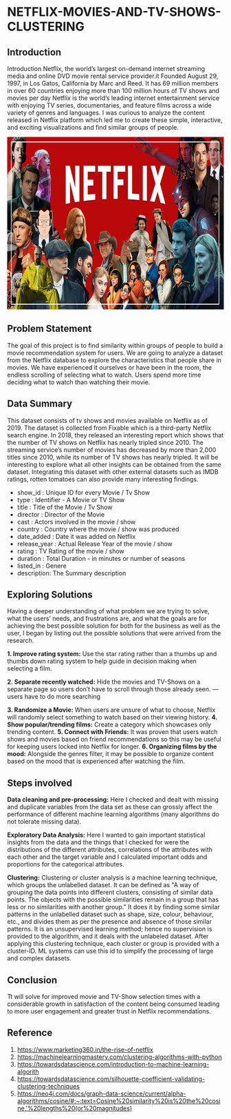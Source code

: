 # NETFLIX-MOVIES-AND-TV-SHOWS-CLUSTERING

## Introduction
Introduction Netflix, the world’s largest on-demand internet streaming media and online DVD movie rental service provider.it Founded August 29, 1997, in Los Gatos, California by Marc and Reed. It has 69 million members in over 60 countries enjoying more than 100 million hours of TV shows and movies per day Netflix is the world’s leading internet entertainment service with enjoying TV series, documentaries, and feature films across a wide variety of genres and languages. I was curious to analyze the content released in Netflix platform which led me to create these simple, interactive, and exciting visualizations and find similar groups of people.

<p align="center">
<img src="netflix.jpg" width="600" height="400" >
</p>

## Problem Statement
The goal of this project is to find similarity within groups of people to build a movie recommendation system for users. We are going to analyze a dataset from the Netflix database to explore the characteristics that people share in movies. We have experienced it ourselves or have been in the room, the endless scrolling of selecting what to watch. Users spend more time deciding what to watch than watching their movie.

## Data Summary
This dataset consists of tv shows and movies available on Netflix as of 2019. The dataset is collected from Fixable which is a third-party Netflix search engine. In 2018, they released an interesting report which shows that the number of TV shows on Netflix has nearly tripled since 2010. The streaming service’s number of movies has decreased by more than 2,000 titles since 2010, while its number of TV shows has nearly tripled. It will be interesting to explore what all other insights can be obtained from the same dataset. Integrating this dataset with other external datasets such as IMDB ratings, rotten tomatoes can also provide many interesting findings.
* show_id : Unique ID for every Movie / Tv Show
* type : Identifier - A Movie or TV Show
* title : Title of the Movie / Tv Show
* director : Director of the Movie
* cast : Actors involved in the movie / show
* country : Country where the movie / show was produced
* date_added : Date it was added on Netflix
* release_year : Actual Release Year of the movie / show
* rating : TV Rating of the movie / show
* duration : Total Duration - in minutes or number of seasons
* listed_in : Genere
* description: The Summary description

## Exploring Solutions
Having a deeper understanding of what problem we are trying to solve, what the users’ needs, and frustrations are, and what the goals are for achieving the best possible solution for both for the business as well as the user, I began by listing out the possible solutions that were arrived from the research.

**1. Improve rating system:** Use the star rating rather than a thumbs up and thumbs down rating system to help guide in decision making when selecting a film.

**2. Separate recently watched:** Hide the movies and TV-Shows on a separate page so users don’t have to scroll through those already seen. — users have to do more searching

**3. Randomize a Movie:** When users are unsure of what to choose, Netflix will randomly select something to watch based on their viewing history.
**4. Show popular/trending films:** Create a category which showcases only trending content.
**5. Connect with Friends:** It was proven that users watch shows and movies based on friend recommendations so this may be useful for keeping users locked into Netflix for longer.
**6. Organizing films by the mood:** Alongside the genres filter, it may be possible to organize content based on the mood that is experienced after watching the film.

## Steps involved
**Data cleaning and pre-processing:** Here I checked and dealt with missing and duplicate variables from the data set as these can grossly affect the performance of different machine learning algorithms (many algorithms do not tolerate missing data).

**Exploratory Data Analysis:** Here I wanted to gain important statistical insights from the data and the things that I checked for were the distributions of the different attributes, correlations of the attributes with each other and the target variable and I calculated important odds and proportions for the categorical attributes.

**Clustering:** Clustering or cluster analysis is a machine learning technique, which groups the unlabelled dataset. It can be defined as "A way of grouping the data points into different clusters, consisting of similar data points. The objects with the possible similarities remain in a group that has less or no similarities with another group." It does it by finding some similar patterns in the unlabelled dataset such as shape, size, colour, behaviour, etc., and divides them as per the presence and absence of those similar patterns. It is an unsupervised learning method; hence no supervision is provided to the algorithm, and it deals with the unlabeled dataset. After applying this clustering technique, each cluster or group is provided with a cluster-ID. ML systems can use this id to simplify the processing of large and complex datasets.

## Conclusion
Tt will solve for improved movie and TV-Show selection times with a considerable growth in satisfaction of the content being consumed leading to more user engagement and greater trust in Netflix recommendations.

## Reference

1. https://www.marketing360.in/the-rise-of-netflix
2. https://machinelearningmastery.com/clustering-algorithms-with-python
3. https://towardsdatascience.com/introduction-to-machine-learning-algorith
4. https://towardsdatascience.com/silhouette-coefficient-validating-clustering-techniques
5. https://neo4j.com/docs/graph-data-science/current/alpha-algorithms/cosine/#:~:text=Cosine%20similarity%20is%20the%20cosine,'%20lengths%20(or%20magnitudes)

